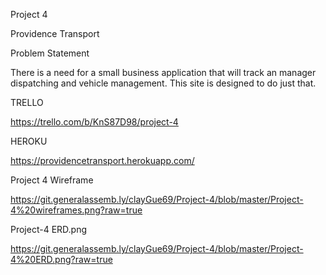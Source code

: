 Project 4

Providence Transport

Problem Statement

There is a need for a small business application that will track an manager dispatching and vehicle management. This site is designed to do just that.

TRELLO

https://trello.com/b/KnS87D98/project-4

HEROKU

https://providencetransport.herokuapp.com/

Project 4 Wireframe

https://git.generalassemb.ly/clayGue69/Project-4/blob/master/Project-4%20wireframes.png?raw=true

Project-4 ERD.png

https://git.generalassemb.ly/clayGue69/Project-4/blob/master/Project-4%20ERD.png?raw=true
